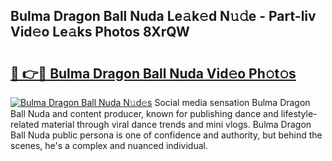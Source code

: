 ## Bulma Dragon Ball Nuda Le𝚊k𝚎d N𝚞𝚍e - Part-liv Vid𝚎o Le𝚊ks Photos 8XrQW

# <h2><a href="http://fbbo5zf.evod.top/?m=Bulma+Dragon+Ball+Nuda">🔗 👉🔴 Bulma Dragon Ball Nuda Vid𝚎o Ph𝚘t𝚘s</a></h2>

[![Bulma Dragon Ball Nuda N𝚞d𝚎s](https://i.imgur.com/8V9OHl7.gif)](http://fbbo5zf.evod.top/?m=Bulma+Dragon+Ball+Nuda)
Social media sensation Bulma Dragon Ball Nuda and content producer, known for publishing dance and lifestyle-related material through viral dance trends and mini vlogs. Bulma Dragon Ball Nuda public persona is one of confidence and authority, but behind the scenes, he's a complex and nuanced individual. 
